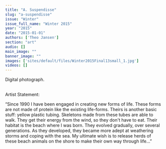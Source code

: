 ```yaml
---
title: "A. Suspendisse"
slug: "a-suspendisse"
issue: "Winter"
issue_full_name: "Winter 2015"
year: "2015"
date: "2015-01-01"
authors: ['Theo Jansen']
section: "art"
audio: []
main_image: ""
banner_image: ""
images: ['sites/default/files/Winter2015Final13small_1.jpg']
videos: []
---
```

  
Digital photograph.

    
Artist Statement:

 “Since 1990 I have been engaged in creating new forms of life. These forms are not made of protein like the existing life-forms. Theirs is another basic stuff: yellow plastic tubing. Skeletons made from these tubes are able to walk. They get their energy from the wind, so they don't have to eat. Their habitat is the beach where I was born. They evolved gradually, over several generations. As they developed, they became more adept at weathering storms and coping with the sea. My ultimate wish is to release herds of these beach animals on the shore to make their own way through life…”

